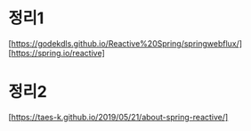 # 정리1
[https://godekdls.github.io/Reactive%20Spring/springwebflux/]
[https://spring.io/reactive]



# 정리2
[https://taes-k.github.io/2019/05/21/about-spring-reactive/]

